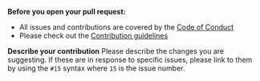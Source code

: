 **Before you open your pull request:**

* All issues and contributions are covered by the [Code of Conduct](/.github/CODE_OF_CONDUCT.md)
* Please check out the [Contribution guidelines](/.github/CONTRIBUTING.md)

**Describe your contribution** Please describe the changes you are suggesting. If these are in response to specific issues, please link to them by using the `#15` syntax where `15` is the issue number.

